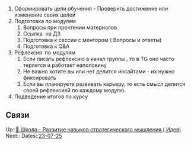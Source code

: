 1. Сформировать цели обучения - Проверить достижение или изменение своих целей
1. Подготовка по модулям
   1. Вопросы при прочтении материалов
   1. Ссылка  на ДЗ 
   1. Подготовка к сессии с ментором ( Вопросы и ответы) 
   1. Подготовка к Q&A
1. Рефлексия  по модулям 
   1. Если писать рефлексию в канал группы , то в TG оно часто теряется и работает наполовину
   1. Не важно хотите вы или нет делится инсайтами - их нужно фиксировать
   1. Если вы планируете развивать карьеру, то есть смысл делится своей рефлексией по каждому модулю. 
1. Подведение итогов по курсу 

## Связи

Up::[🧊 Школа - Развитие навыков стратегического мышления ( Идея)](%F0%9F%A7%8A%20%D0%A8%D0%BA%D0%BE%D0%BB%D0%B0%20-%20%D0%A0%D0%B0%D0%B7%D0%B2%D0%B8%D1%82%D0%B8%D0%B5%20%D0%BD%D0%B0%D0%B2%D1%8B%D0%BA%D0%BE%D0%B2%20%D1%81%D1%82%D1%80%D0%B0%D1%82%D0%B5%D0%B3%D0%B8%D1%87%D0%B5%D1%81%D0%BA%D0%BE%D0%B3%D0%BE%20%D0%BC%D1%8B%D1%88%D0%BB%D0%B5%D0%BD%D0%B8%D1%8F%20%28%20%D0%98%D0%B4%D0%B5%D1%8F%29.md)
Next::
Dates::[23-07-25](/404)
